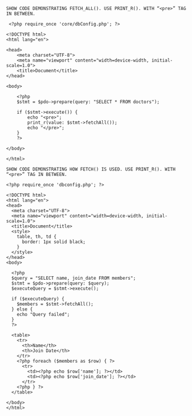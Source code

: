 ```SHOW CODE DEMONSTRATING FETCH_ALL(). USE PRINT_R(). WITH “<pre>” TAG IN BETWEEN.```


```
 <?php require_once 'core/dbConfig.php'; ?>

<!DOCTYPE html>
<html lang="en">

<head>
    <meta charset="UTF-8">
    <meta name="viewport" content="width=device-width, initial-scale=1.0">
    <title>Document</title>
</head>

<body>

    <?php
    $stmt = $pdo->prepare(query: "SELECT * FROM doctors");

    if ($stmt->execute()) {
        echo "<pre>";
        print_r(value: $stmt->fetchAll());
        echo "</pre>";
    }
    ?>

</body>

</html>
```

```SHOW CODE DEMONSTRATING HOW FETCH() IS USED. USE PRINT_R(). WITH “<pre>” TAG IN BETWEEN.```




```
<?php require_once 'dbconfig.php'; ?>

<!DOCTYPE html>
<html lang="en">
<head>
  <meta charset="UTF-8">
  <meta name="viewport" content="width=device-width, initial-scale=1.0">
  <title>Document</title>
  <style>
    table, th, td {
      border: 1px solid black;
    }
  </style>
</head>
<body>

  <?php
  $query = "SELECT name, join_date FROM members";
  $stmt = $pdo->prepare(query: $query);
  $executeQuery = $stmt->execute();

  if ($executeQuery) {
    $members = $stmt->fetchAll();
  } else {
    echo "Query failed";
  }
  ?>

  <table>
    <tr>
      <th>Name</th>
      <th>Join Date</th>
    </tr>
    <?php foreach ($members as $row) { ?>
      <tr>
        <td><?php echo $row['name']; ?></td>
        <td><?php echo $row['join_date']; ?></td>
      </tr>
    <?php } ?>
  </table>

</body>
</html>
```
